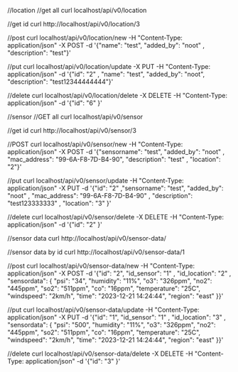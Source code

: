 //location
//get all
curl localhost/api/v0/location

//get id
curl http://localhost/api/v0/location/3

//post
curl localhost/api/v0/location/new -H "Content-Type: application/json" -X POST -d '{"name": "test", "added_by": "noot" , "description": "test"}'

//put
curl localhost/api/v0/location/update -X PUT -H "Content-Type: application/json" -d '{"id": "2" , "name": "test", "added_by": "noot", "description": "test12344444444"}'

//delete
curl localhost/api/v0/location/delete -X DELETE -H "Content-Type: application/json" -d '{"id": "6" }'

//sensor
//GET all
curl localhost/api/v0/sensor

//get id
curl http://localhost/api/v0/sensor/3

//POST
curl localhost/api/v0/sensor/new -H "Content-Type: application/json" -X POST -d '{"sensorname": "test", "added_by": "noot" , "mac_address": "99-6A-F8-7D-B4-90", "description": "test" , "location": "2"}'

//put
curl localhost/api/v0/sensor/update -H "Content-Type: application/json" -X PUT -d '{"id": "2" ,"sensorname": "test", "added_by": "noot" , "mac_address": "99-6A-F8-7D-B4-90" , "description": "test123333333" , "location": "3" }'

//delete
curl localhost/api/v0/sensor/delete -X DELETE -H "Content-Type: application/json" -d '{"id": "2" }'

//sensor data
curl http://localhost/api/v0/sensor-data/

//sensor data by id 
curl http://localhost/api/v0/sensor-data/1


//post 
curl localhost/api/v0/sensor-data/new -H "Content-Type: application/json" -X POST -d '{"id": "2", "id_sensor": "1" , "id_location": "2" , "sensordata": { 
  "psi": "34",
  "humidity": "11%",
  "o3": "326ppm",
  "no2": "445ppm",
  "so2": "511ppm",
  "co": "16ppm",
  "temperature": "25C",
  "windspeed": "2km/h",
  "time": "2023-12-21 14:24:44",
  "region": "east"
}}'

//put 
curl localhost/api/v0/sensor-data/update -H "Content-Type: application/json" -X PUT -d '{"id": "1", "id_sensor": "1" , "id_location": "3" , "sensordata": { 
  "psi": "500",
  "humidity": "11%",
  "o3": "326ppm",
  "no2": "445ppm",
  "so2": "511ppm",
  "co": "16ppm",
  "temperature": "25C",
  "windspeed": "2km/h",
  "time": "2023-12-21 14:24:44",
  "region": "east"
}}'

//delete 
curl localhost/api/v0/sensor-data/delete -X DELETE -H "Content-Type: application/json" -d '{"id": "3" }'

